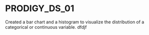 # PRODIGY_DS_01
Created a bar chart and a histogram to visualize the distribution of a categorical or continuous variable.
dfdjf
